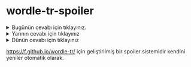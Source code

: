 # wordle-tr-spoiler

<details>
  <summary>Bugünün cevabı için tıklayınız.</summary>
  <br>
    <b> tuhaf </b>
</details>

<details>
  <summary>Yarının cevabı için tıklayınız</summary>
  <br>
   <b> paslı </b>
</details>

<details>
  <summary>Dünün cevabı için tıklayınız </summary>
  <br>
  <b> kiriş </b>
</details>

https://f.github.io/wordle-tr/ için geliştirilmiş bir spoiler sistemidir kendini yeniler otomatik olarak.

